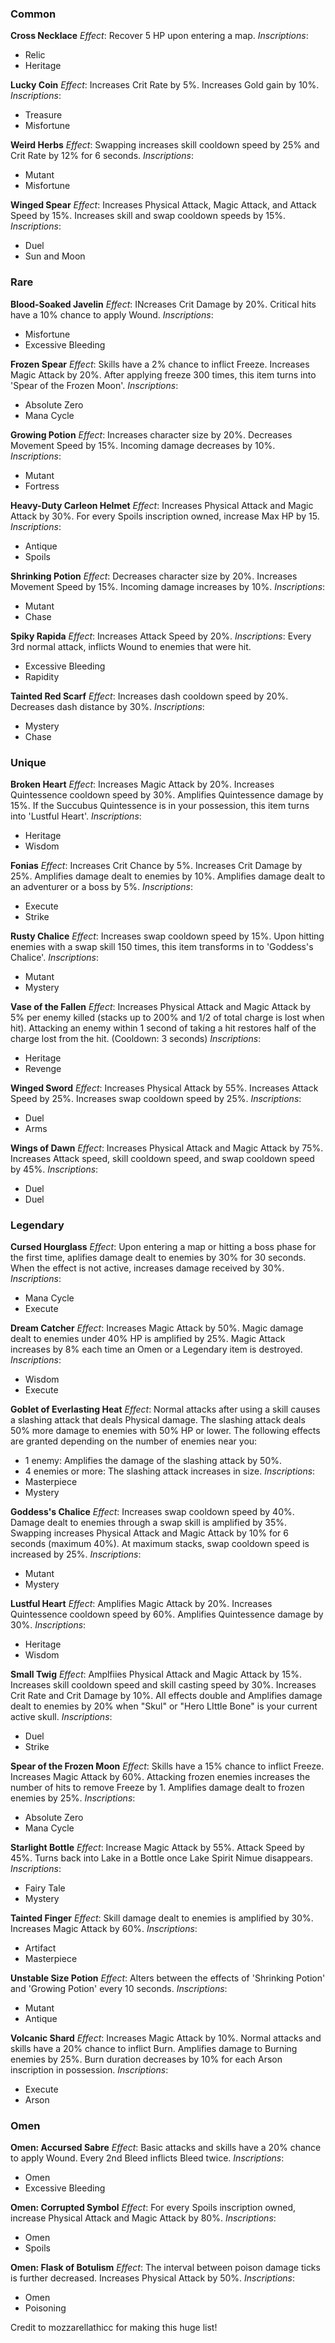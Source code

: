 ### Common
**Cross Necklace**
*Effect*: Recover 5 HP upon entering a map.
*Inscriptions*:
- Relic
- Heritage
 
**Lucky Coin**
*Effect*: Increases Crit Rate by 5%. Increases Gold gain by 10%.
*Inscriptions*:
- Treasure
- Misfortune
 
**Weird Herbs**
*Effect*: Swapping increases skill cooldown speed by 25% and Crit Rate by 12% for 6 seconds.
*Inscriptions*:
- Mutant
- Misfortune
 
**Winged Spear**
*Effect*: Increases Physical Attack, Magic Attack, and Attack Speed by 15%. Increases skill and swap cooldown speeds by 15%.
*Inscriptions*:
- Duel
- Sun and Moon

### Rare
**Blood-Soaked Javelin**
*Effect*: INcreases Crit Damage by 20%. Critical hits have a 10% chance to apply Wound.
*Inscriptions*:
- Misfortune 
- Excessive Bleeding
 
**Frozen Spear**
*Effect*: Skills have a 2% chance to inflict Freeze. Increases Magic Attack by 20%. After applying freeze 300 times, this item turns into 'Spear of the Frozen Moon'.
*Inscriptions*:
- Absolute Zero
- Mana Cycle
 
**Growing Potion**
*Effect*: Increases character size by  20%. Decreases Movement Speed by 15%. Incoming damage decreases by 10%.
*Inscriptions*:
- Mutant
- Fortress
 
**Heavy-Duty Carleon Helmet**
*Effect*: Increases Physical Attack and Magic Attack by 30%. For every Spoils inscription owned, increase Max HP by 15.
*Inscriptions*:
- Antique
- Spoils
 
**Shrinking Potion**
*Effect*: Decreases character size by 20%. Increases Movement Speed by 15%. Incoming damage increases by 10%.
*Inscriptions*:
- Mutant
- Chase
 
**Spiky Rapida**
*Effect*: Increases Attack Speed by 20%.
*Inscriptions*: Every 3rd normal attack, inflicts Wound to enemies that were hit.
- Excessive Bleeding
- Rapidity
 
**Tainted Red Scarf**
*Effect*: Increases dash cooldown speed by 20%. Decreases dash distance by 30%.
*Inscriptions*:
- Mystery
- Chase

### Unique
**Broken Heart**
*Effect*: Increases Magic Attack by 20%. Increases Quintessence cooldown speed by 30%. Amplifies Quintessence damage by 15%. If the Succubus Quintessence is in your possession, this item turns into 'Lustful Heart'.
*Inscriptions*:
- Heritage
- Wisdom
 
**Fonias**
*Effect*: Increases Crit Chance by 5%. Increases Crit Damage by 25%. Amplifies damage dealt to enemies by 10%. Amplifies damage dealt to an adventurer or a boss by 5%.
*Inscriptions*:
- Execute
- Strike
 
**Rusty Chalice**
*Effect*: Increases swap cooldown speed by 15%. Upon hitting enemies with a swap skill 150 times, this item transforms in to 'Goddess's Chalice'.
*Inscriptions*:
- Mutant
- Mystery
 
**Vase of the Fallen**
*Effect*: Increases Physical Attack and Magic Attack by 5% per enemy killed (stacks up to 200% and 1/2 of total charge is lost when hit). Attacking an enemy within 1 second of taking a hit restores half of the charge lost from the hit. (Cooldown: 3 seconds)
*Inscriptions*:
- Heritage
- Revenge
 
**Winged Sword**
*Effect*: Increases Physical Attack by 55%. Increases Attack Speed by 25%. Increases swap cooldown speed by 25%.
*Inscriptions*:
- Duel
- Arms
 
**Wings of Dawn**
*Effect*: Increases Physical Attack and Magic Attack by 75%. Increases Attack speed, skill cooldown speed, and swap cooldown speed by 45%.
*Inscriptions*:
- Duel
- Duel

### Legendary
**Cursed Hourglass**
*Effect*: Upon entering a map or hitting a boss phase for the first time, aplifies damage dealt to enemies by 30% for 30 seconds. When the effect is not active, increases damage received by 30%.
*Inscriptions*:
- Mana Cycle
- Execute
 
**Dream Catcher**
*Effect*: Increases Magic Attack by 50%. Magic damage dealt to enemies under 40% HP is amplified by 25%. Magic Attack increases by 8% each time an Omen or a Legendary item is destroyed.
*Inscriptions*:
- Wisdom
- Execute 
 
**Goblet of Everlasting Heat**
*Effect*: Normal attacks after using a skill causes a slashing attack that deals Physical damage. The slashing attack deals 50% more damage to enemies with 50% HP or lower. The following effects are granted depending on the number of enemies near you:
 - 1 enemy: Amplifies the damage of the slashing attack by 50%.
 - 4 enemies or more: The slashing attack increases in size.
*Inscriptions*:
- Masterpiece
- Mystery
 
**Goddess's Chalice**
*Effect*: Increases swap cooldown speed by 40%. Damage dealt to enemies through a swap skill is amplified by 35%. Swapping increases Physical Attack and Magic Attack by 10% for 6 seconds (maximum 40%). At maximum stacks, swap cooldown speed is increased by 25%.
*Inscriptions*:
- Mutant
- Mystery
 
**Lustful Heart**
*Effect*: Amplifies Magic Attack by 20%. Increases Quintessence cooldown speed by 60%. Amplifies Quintessence damage by 30%.
*Inscriptions*:
- Heritage
- Wisdom
 
**Small Twig**
*Effect*: Amplfiies Physical Attack and Magic Attack by 15%. Increases skill cooldown speed and skill casting speed by 30%. Increases Crit Rate and Crit Damage by 10%. All effects double and Amplifies damage dealt to enemies by 20% when "Skul" or "Hero LIttle Bone" is your current active skull.
*Inscriptions*:
- Duel
- Strike
 
**Spear of the Frozen Moon**
*Effect*: Skills have a 15% chance to inflict Freeze. Increases Magic Attack by 60%. Attacking frozen enemies increases the number of hits to remove Freeze by 1. Amplifies damage dealt to frozen enemies by 25%.
*Inscriptions*:
- Absolute Zero
- Mana Cycle
 
**Starlight Bottle**
*Effect*: Increase Magic Attack by 55%. Attack Speed by 45%. Turns back into Lake in a Bottle once Lake Spirit Nimue disappears.
*Inscriptions*:
- Fairy Tale
- Mystery
 
**Tainted Finger**
*Effect*: Skill damage dealt to enemies is amplified by 30%. Increases Magic Attack by 60%.
*Inscriptions*:
- Artifact
- Masterpiece
 
**Unstable Size Potion**
*Effect*: Alters between the effects of 'Shrinking Potion' and 'Growing Potion' every 10 seconds.
*Inscriptions*:
- Mutant
- Antique
 
**Volcanic Shard**
*Effect*: Increases Magic Attack by 10%. Normal attacks and skills have a 20% chance to inflict Burn. Amplifies damage to Burning enemies by 25%. Burn duration decreases by 10% for each Arson inscription in possession.
*Inscriptions*:
- Execute
- Arson

### Omen
**Omen: Accursed Sabre**
*Effect*: Basic attacks and skills have a 20% chance to apply Wound. Every 2nd Bleed inflicts Bleed twice.
*Inscriptions*:
- Omen
- Excessive Bleeding
 
**Omen: Corrupted Symbol**
*Effect*: For every Spoils inscription owned, increase Physical Attack and Magic Attack by 80%.
*Inscriptions*:
- Omen
- Spoils
 
**Omen: Flask of Botulism**
*Effect*: The interval between poison damage ticks is further decreased. Increases Physical Attack by 50%.
*Inscriptions*:
- Omen
- Poisoning

Credit to mozzarellathicc for making this huge list!
